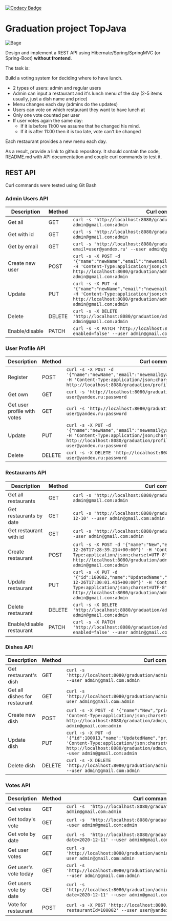 [![Codacy Badge](https://app.codacy.com/project/badge/Grade/e735521926e34926aa08eca18c1e22bc)](https://www.codacy.com/gh/Roddg/graduation/dashboard?utm_source=github.com&amp;utm_medium=referral&amp;utm_content=Roddg/graduation&amp;utm_campaign=Badge_Grade)

# Graduation project TopJava

![Bage](https://user-images.githubusercontent.com/7423323/98437301-76c39300-2124-11eb-8c4d-9b47489c902a.png)

Design and implement a REST API using Hibernate/Spring/SpringMVC (or Spring-Boot) **without frontend**.

The task is:

Build a voting system for deciding where to have lunch.

 * 2 types of users: admin and regular users
 * Admin can input a restaurant and it's lunch menu of the day (2-5 items usually, just a dish name and price)
 * Menu changes each day (admins do the updates)
 * Users can vote on which restaurant they want to have lunch at
 * Only one vote counted per user
 * If user votes again the same day:
    - If it is before 11:00 we assume that he changed his mind.
    - If it is after 11:00 then it is too late, vote can't be changed

Each restaurant provides a new menu each day.

As a result, provide a link to github repository. It should contain the code, README.md with API documentation and couple curl commands to test it.


## REST API

Curl commands were tested using Git Bash

### Admin Users API

| Description | Method | Curl command                                      |
|-------------|------|-------------------------------------------------------|
| Get all    | GET | `curl -s 'http://localhost:8080/graduation/admin/users' --user admin@gmail.com:admin`  |
| Get with id    | GET | `curl -s 'http://localhost:8080/graduation/admin/users/100000' --user admin@gmail.com:admin`  |
| Get by email    | GET | `curl -s 'http://localhost:8080/graduation/admin/users/by?email=user@yandex.ru' --user admin@gmail.com:admin`  |
| Create new user    | POST | `curl -s -X POST -d '{"name":"newName","email":"newemail@ya.ru","password":"newPassword"}' -H 'Content-Type:application/json;charset=UTF-8' http://localhost:8080/graduation/admin/users --user admin@gmail.com:admin`  |
| Update    | PUT | `curl -s -X PUT -d '{"name":"newName","email":"newemail@ya.ru","password":"newPassword"}' -H 'Content-Type:application/json;charset=UTF-8' http://localhost:8080/graduation/admin/users/100000 --user admin@gmail.com:admin`  |
| Delete    | DELETE | `curl -s -X DELETE 'http://localhost:8080/graduation/admin/users/100000' --user admin@gmail.com:admin`  |
| Enable/disable    | PATCH | `curl -s -X PATCH 'http://localhost:8080/graduation/admin/users/100000?enabled=false' --user admin@gmail.com:admin`  |

### User Profile API

| Description | Method | Curl command                                      |
|-------------|------|-------------------------------------------------------|
| Register    | POST | `curl -s -X POST -d '{"name":"newName","email":"newemail@ya.ru","password":"newPassword"}' -H 'Content-Type:application/json;charset=UTF-8' http://localhost:8080/graduation/profile/register`  |
| Get own     | GET  | `curl -s 'http://localhost:8080/graduation/profile' --user user@yandex.ru:password` |
| Get user profile with votes     | GET  | `curl -s 'http://localhost:8080/graduation/profile/with-votes' --user user@yandex.ru:password` |
| Update      | PUT  | `curl -s -X PUT -d '{"name":"newName","email":"newemail@ya.ru","password":"newPassword"}' -H 'Content-Type:application/json;charset=UTF-8' http://localhost:8080/graduation/profile/ --user user@yandex.ru:password` |
| Delete      |DELETE| `curl -s -X DELETE 'http://localhost:8080/graduation/profile' --user user@yandex.ru:password` |


### Restaurants API

| Description | Method | Curl command                                      |
|-------------|------|-------------------------------------------------------|
| Get all restaurants    | GET | `curl -s 'http://localhost:8080/graduation/restaurants' --user admin@gmail.com:admin`  |
| Get restaurants by date    | GET | `curl -s 'http://localhost:8080/graduation/restaurants/by?date=2020-12-10' --user admin@gmail.com:admin`  |
| Get restaurant with id    | GET | `curl -s 'http://localhost:8080/graduation/admin/restaurants/100002' --user admin@gmail.com:admin`  |
| Create restaurant    | POST | `curl -s -X POST -d '{"name":"New","enabled":true,"registered":"2020-12-26T17:28:39.214+00:00"}' -H 'Content-Type:application/json;charset=UTF-8' http://localhost:8080/graduation/admin/restaurants/ --user admin@gmail.com:admin`  |
| Update restaurant    | PUT | `curl -s -X PUT -d '{"id":100002,"name":"UpdatedName","enabled":true,"registered":"2020-12-26T17:30:01.415+00:00"}' -H 'Content-Type:application/json;charset=UTF-8' http://localhost:8080/graduation/admin/restaurants/100002 --user admin@gmail.com:admin`  |
| Delete restaurant    | DELETE | `curl -s -X DELETE 'http://localhost:8080/graduation/admin/restaurants/100002' --user admin@gmail.com:admin`  |
| Enable/disable restaurant    | PATCH | `curl -s -X PATCH 'http://localhost:8080/graduation/admin/restaurants/100002?enabled=false' --user admin@gmail.com:admin`  |

### Dishes API

| Description | Method | Curl command                                      |
|-------------|------|-------------------------------------------------------|
| Get restaurant's dish    | GET | `curl -s 'http://localhost:8080/graduation/admin/restaurants/100002/dishes/100013' --user admin@gmail.com:admin`  |
| Get all dishes for restaurant    | GET | `curl -s 'http://localhost:8080/graduation/admin/restaurants/100002/dishes/' --user admin@gmail.com:admin`  |
| Create new dish    | POST | `curl -s -X POST -d '{"name":"New","price":1000,"date":"2020-12-26"}' -H 'Content-Type:application/json;charset=UTF-8' http://localhost:8080/graduation/admin/restaurants/100002/dishes --user admin@gmail.com:admin`  |
| Update dish    | PUT | `curl -s -X PUT -d '{"id":100013,"name":"UpdatedName","price":500,"date":"2020-12-10"}' -H 'Content-Type:application/json;charset=UTF-8' http://localhost:8080/graduation/admin/restaurants/100002/dishes/100013 --user admin@gmail.com:admin`  |
| Delete dish    | DELETE | `curl -s -X DELETE 'http://localhost:8080/graduation/admin/restaurants/100002/dishes/100013' --user admin@gmail.com:admin`  |

### Votes API

| Description | Method | Curl command                                      |
|-------------|------|-------------------------------------------------------|
| Get votes    | GET | `curl -s  'http://localhost:8080/graduation/profile/votes/' --user admin@gmail.com:admin`  |
| Get today's vote    | GET | `curl -s  'http://localhost:8080/graduation/profile/votes/today' --user admin@gmail.com:admin`  |
| Get vote by date    | GET | `curl -s  'http://localhost:8080/graduation/profile/votes/by?date=2020-12-11' --user admin@gmail.com:admin`  |
| Get user votes    | GET | `curl -s  'http://localhost:8080/graduation/admin/users/100000/votes/' --user admin@gmail.com:admin`  |
| Get user's vote today    | GET | `curl -s  'http://localhost:8080/graduation/admin/users/100001/votes/today' --user admin@gmail.com:admin`  |
| Get users vote by date    | GET | `curl -s  'http://localhost:8080/graduation/admin/users/100001/votes/by?date=2020-12-11' --user admin@gmail.com:admin`  |
| Vote for restaurant    | POST | `curl -s -X POST 'http://localhost:8080/graduation/votes?restaurantId=100002' --user user@yandex.ru:password`  |